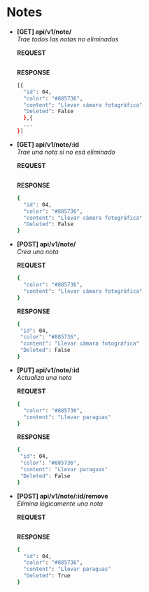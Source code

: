 # Notes

 - **[GET] api/v1/note/**  
   *Trae todos las notas no eliminados*  

   **REQUEST**
    ```sh

    ```

    **RESPONSE**
     ```sh
     [{
       "id": 04,
       "color": "#885736",
       "content": "Llevar cámara fotográfica"
       "Deleted": False
       },{
       ...
     }]
     ```

 - **[GET] api/v1/note/:id**  
   *Trae una nota si no esá eliminado*  

   **REQUEST**
    ```sh

    ```

    **RESPONSE**
     ```sh
    {
       "id": 04,
       "color": "#885736",
       "content": "Llevar cámara fotográfica"
       "Deleted": False
    }
     ```

 - **[POST] api/v1/note/**  
   *Crea una nota*  

   **REQUEST**
    ```sh
    {
      "color": "#885736",
      "content": "Llevar cámara fotográfica"
    }
    ```

    **RESPONSE**
     ```sh
    {
      "id": 04,
      "color": "#885736",
      "content": "Llevar cámara fotográfica"
      "Deleted": False
    }
     ```


 - **[PUT] api/v1/note/:id**  
   *Actualiza una nota*  

   **REQUEST**
    ```sh
    {
      "color": "#885736",
      "content": "Llevar paraguas"
    }
    ```

    **RESPONSE**
     ```sh
    {
      "id": 04,
      "color": "#885736",
      "content": "Llevar paraguas"
      "Deleted": False
    }
     ```

 - **[POST] api/v1/note/:id/remove**  
   *Elimina lógicamente una nota*  

   **REQUEST**
    ```sh

    ```

    **RESPONSE**
     ```sh
     {
       "id": 04,
       "color": "#885736",
       "content": "Llevar paraguas"
       "Deleted": True
     }
     ```
